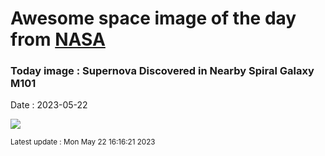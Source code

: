 
# Awesome space image of the day from [NASA](https://api.nasa.gov/)

### Today image : Supernova Discovered in Nearby Spiral Galaxy M101
Date : 2023-05-22

![](https://apod.nasa.gov/apod/image/2305/M101Sn_Stocks_after_960.jpg)

<small>Latest update : Mon May 22 16:16:21 2023</small>
        